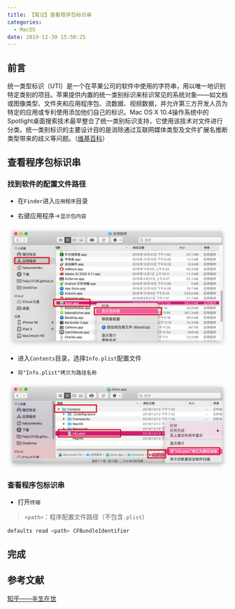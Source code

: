 ```yaml
---
title: 【笔记】查看程序包标识串
categories:
  - MacOS
date: 2019-12-30 15:50:25
---
```


## 前言

统一类型标识（UTI）是一个在苹果公司的软件中使用的字符串，用以唯一地识别特定类别的项目。苹果提供内置的统一类别标识来标识常见的系统对象——如文档或图像类型、文件夹和应用程序包、流数据、视频数据，并允许第三方开发人员为特定的应用或专利使用添加他们自己的标识。Mac OS X 10.4操作系统中的Spotlight桌面搜索技术最早整合了统一类别标识支持，它使用该技术对文件进行分类。统一类别标识的主要设计目的是消除通过互联网媒体类型及文件扩展名推断类型带来的歧义等问题。（[维基百科](https://zh.wikipedia.org/wiki/统一类型标识)）

<!-- more -->

## 查看程序包标识串

### 找到软件的配置文件路径

- 在`Finder`进入`应用程序`目录

- 右键应用程序->`显示包内容`

![01.png](/images/20191230155025/01.png)

- 进入`Contents`目录，选择`Info.plist`配置文件

- `将"Info.plist"拷贝为路径名称`

![02.png](/images/20191230155025/02.png)

### 查看程序包标识串

- 打开`终端`

> `<path>`：程序配置文件路径（不包含`.plist`）

``` sh
defaults read <path> CFBundleIdentifier
```

## 完成

## 参考文献

[知乎——半生在世](https://www.zhihu.com/question/52795410)

